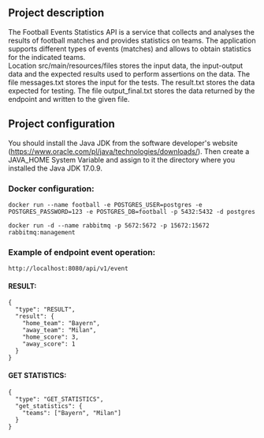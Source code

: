 ## Project description
The Football Events Statistics API is a service that collects and analyses the results of football matches and provides statistics on teams. The application supports different types of events (matches) and allows to obtain statistics for the indicated teams.
<br>
Location src/main/resources/files stores the input data, the input-output data and the expected results used to perform assertions on the data. The file messages.txt stores the input for the tests. The result.txt stores the data expected for testing. The file output_final.txt stores the data returned by the endpoint and written to the given file.
## Project configuration
You should install the Java JDK from the software developer's website (https://www.oracle.com/pl/java/technologies/downloads/). Then create a JAVA_HOME System Variable and assign to it the directory where you installed the Java JDK 17.0.9.<br>
### Docker configuration:<br>
```
docker run --name football -e POSTGRES_USER=postgres -e POSTGRES_PASSWORD=123 -e POSTGRES_DB=football -p 5432:5432 -d postgres
```
```
docker run -d --name rabbitmq -p 5672:5672 -p 15672:15672 rabbitmq:management
```
### Example of endpoint event operation:
```
http://localhost:8080/api/v1/event
```
#### RESULT:
```
{
  "type": "RESULT",
  "result": {
    "home_team": "Bayern",
    "away_team": "Milan",
    "home_score": 3,
    "away_score": 1
  }
}
```
#### GET STATISTICS:
```
{
  "type": "GET_STATISTICS",
  "get_statistics": {
    "teams": ["Bayern", "Milan"]
  }
}
```
